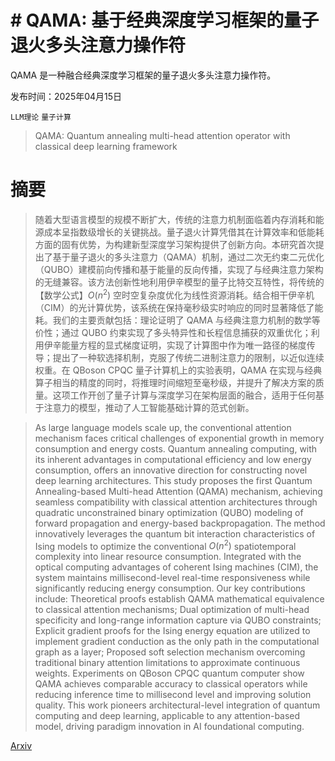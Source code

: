 # # QAMA: 基于经典深度学习框架的量子退火多头注意力操作符  
QAMA 是一种融合经典深度学习框架的量子退火多头注意力操作符。

发布时间：2025年04月15日

`LLM理论` `量子计算`

> QAMA: Quantum annealing multi-head attention operator with classical deep learning framework

# 摘要

> 随着大型语言模型的规模不断扩大，传统的注意力机制面临着内存消耗和能源成本呈指数级增长的关键挑战。量子退火计算凭借其在计算效率和低能耗方面的固有优势，为构建新型深度学习架构提供了创新方向。本研究首次提出了基于量子退火的多头注意力（QAMA）机制，通过二次无约束二元优化（QUBO）建模前向传播和基于能量的反向传播，实现了与经典注意力架构的无缝兼容。该方法创新性地利用伊辛模型的量子比特交互特性，将传统的【数学公式】$O(n^2)$ 空时空复杂度优化为线性资源消耗。结合相干伊辛机（CIM）的光计算优势，该系统在保持毫秒级实时响应的同时显著降低了能耗。我们的主要贡献包括：理论证明了 QAMA 与经典注意力机制的数学等价性；通过 QUBO 约束实现了多头特异性和长程信息捕获的双重优化；利用伊辛能量方程的显式梯度证明，实现了计算图中作为唯一路径的梯度传导；提出了一种软选择机制，克服了传统二进制注意力的限制，以近似连续权重。在 QBoson CPQC 量子计算机上的实验表明，QAMA 在实现与经典算子相当的精度的同时，将推理时间缩短至毫秒级，并提升了解决方案的质量。这项工作开创了量子计算与深度学习在架构层面的融合，适用于任何基于注意力的模型，推动了人工智能基础计算的范式创新。

> As large language models scale up, the conventional attention mechanism faces critical challenges of exponential growth in memory consumption and energy costs. Quantum annealing computing, with its inherent advantages in computational efficiency and low energy consumption, offers an innovative direction for constructing novel deep learning architectures. This study proposes the first Quantum Annealing-based Multi-head Attention (QAMA) mechanism, achieving seamless compatibility with classical attention architectures through quadratic unconstrained binary optimization (QUBO) modeling of forward propagation and energy-based backpropagation. The method innovatively leverages the quantum bit interaction characteristics of Ising models to optimize the conventional $O(n^2)$ spatiotemporal complexity into linear resource consumption. Integrated with the optical computing advantages of coherent Ising machines (CIM), the system maintains millisecond-level real-time responsiveness while significantly reducing energy consumption. Our key contributions include: Theoretical proofs establish QAMA mathematical equivalence to classical attention mechanisms; Dual optimization of multi-head specificity and long-range information capture via QUBO constraints; Explicit gradient proofs for the Ising energy equation are utilized to implement gradient conduction as the only path in the computational graph as a layer; Proposed soft selection mechanism overcoming traditional binary attention limitations to approximate continuous weights. Experiments on QBoson CPQC quantum computer show QAMA achieves comparable accuracy to classical operators while reducing inference time to millisecond level and improving solution quality. This work pioneers architectural-level integration of quantum computing and deep learning, applicable to any attention-based model, driving paradigm innovation in AI foundational computing.

[Arxiv](https://arxiv.org/abs/2504.11083)